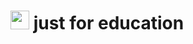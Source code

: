 <h1> <img src="https://emojis.slackmojis.com/emojis/images/1621024394/39092/cat-roll.gif?1621024394" width="30" /> just for education </h1>
